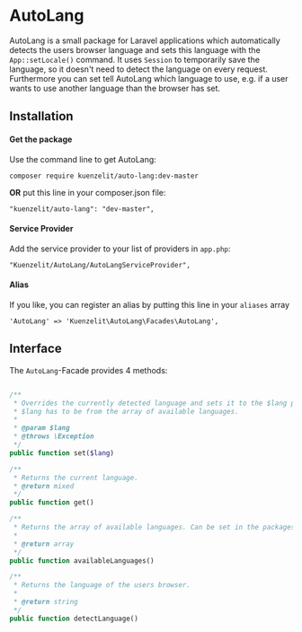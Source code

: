 # AutoLang
AutoLang is a small package for Laravel applications which automatically detects the users browser language and sets this language with the `App::setLocale()` command. 
It uses `Session` to temporarily save the language, so it doesn't need to detect the language on every request. Furthermore you can set tell AutoLang which language to use, e.g. if a user wants to use another language than the browser has set.

## Installation
#### Get the package
Use the command line to get AutoLang:
~~~
composer require kuenzelit/auto-lang:dev-master
~~~

**OR** put this line in your composer.json file:

~~~
"kuenzelit/auto-lang": "dev-master",
~~~

#### Service Provider
Add the service provider to your list of providers in `app.php`:
~~~
"Kuenzelit/AutoLang/AutoLangServiceProvider",
~~~

#### Alias
If you like, you can register an alias by putting this line in your `aliases` array
~~~
'AutoLang' => 'Kuenzelit\AutoLang\Facades\AutoLang',
~~~


## Interface
The `AutoLang`-Facade provides 4 methods:
~~~php

/**
 * Overrides the currently detected language and sets it to the $lang param.
 * $lang has to be from the array of available languages.
 * 
 * @param $lang
 * @throws \Exception
 */
public function set($lang)

/**
 * Returns the current language.
 * @return mixed
 */
public function get()

/**
 * Returns the array of available languages. Can be set in the packages config.php.
 *
 * @return array
 */
public function availableLanguages()

/**
 * Returns the language of the users browser.
 *
 * @return string
 */
public function detectLanguage()

~~~
